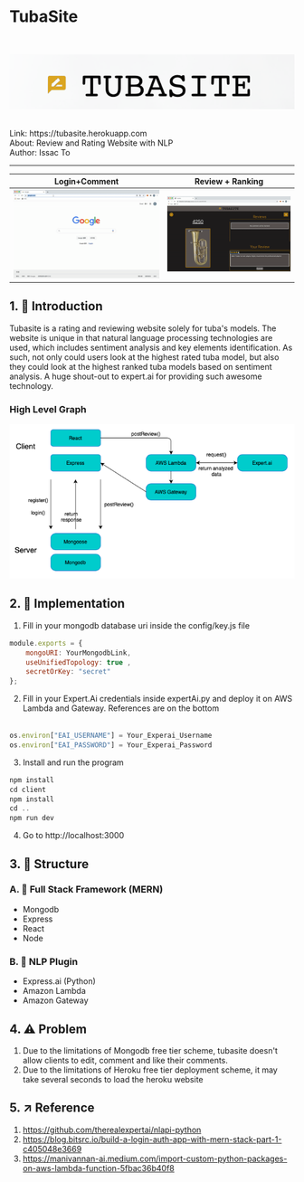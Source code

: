 # TubaSite
<br/>
<p align="center">
<img src="Images/logo.png" width="550px" />
</p>
<br/>
Link: https://tubasite.herokuapp.com 
<br/>About: Review and Rating Website with NLP
<br/>Author: Issac To

<hr/>

| Login+Comment        | Review + Ranking           | 
| ------------- |:-------------:| 
| <img src="Images/Demonstration1.gif" backgroundColor= white width=100%/>   | <img src="Images/Demonstration2.gif" width=100%/> |




## 1. 🎉 Introduction

Tubasite is a rating and reviewing website solely for tuba's models.  The website is unique in that natural language processing technologies are used, which includes sentiment analysis and key elements identification. As such, not only could users look at the highest rated tuba model, but also they could look at the highest ranked tuba models based on sentiment analysis. A huge shout-out to expert.ai for providing such awesome technology.

### High Level Graph

<p align="center">
<img src="Images/Graph.png" width="700px">
</p>



## 2.  📝 Implementation

1. Fill in your mongodb database uri inside the config/key.js file
``` javascript
module.exports = {
    mongoURI: YourMongodbLink,
    useUnifiedTopology: true ,
    secretOrKey: "secret"
};
```
2. Fill in your Expert.Ai credentials inside expertAi.py and deploy it on AWS Lambda and Gateway. References are on the bottom

``` javascript

os.environ["EAI_USERNAME"] = Your_Experai_Username
os.environ["EAI_PASSWORD"] = Your_Experai_Password

```

3. Install and run the program
```javascript 
npm install
cd client
npm install
cd ..
npm run dev  
```

4. Go to http://localhost:3000

## 3. 📌 Structure



### A. 💎 Full Stack Framework (MERN)
* Mongodb
* Express
* React
* Node

### B. 🚀 NLP Plugin
* Express.ai (Python)
* Amazon Lambda
* Amazon Gateway




## 4.  ⚠️ Problem
1. Due to the limitations of Mongodb free tier scheme, tubasite doesn't allow clients to edit, comment and like their comments. 
2. Due to the limitations of Heroku free tier deployment scheme, it may take several seconds to load the heroku website

## 5.  ↗️ Reference
1. https://github.com/therealexpertai/nlapi-python
2. https://blog.bitsrc.io/build-a-login-auth-app-with-mern-stack-part-1-c405048e3669
3. https://manivannan-ai.medium.com/import-custom-python-packages-on-aws-lambda-function-5fbac36b40f8



